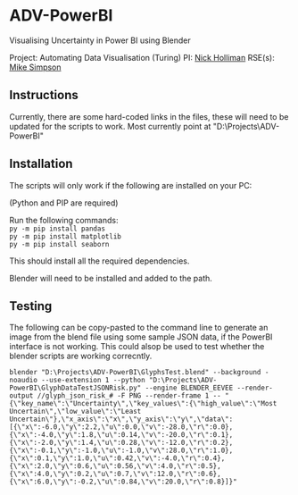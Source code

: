 # ADV-PowerBI
Visualising Uncertainty in Power BI using Blender

Project: Automating Data Visualisation (Turing)
PI: [Nick Holliman](https://www.ncl.ac.uk/computing/people/profile/nickholliman.html)
RSE(s): [Mike Simpson](https://www.ncl.ac.uk/digitalinstitute/staff/profile/mikesimpson.html)  

## Instructions
Currently, there are some hard-coded links in the files, these will need to be updated for the scripts to work. Most currently point at "D:\Projects\ADV-PowerBI\"

## Installation
The scripts will only work if the following are installed on your PC:

(Python and PIP are required)

Run the following commands:<br />
`py -m pip install pandas` <br />
`py -m pip install matplotlib` <br />
`py -m pip install seaborn` <br />

This should install all the required dependencies. 

Blender will need to be installed and added to the path.

## Testing
The following can be copy-pasted to the command line to generate an image from the blend file using some sample JSON data, if the PowerBI interface is not working. This could alsop be used to test whether the blender scripts are working correcntly.

`blender "D:\Projects\ADV-PowerBI\GlyphsTest.blend" --background -noaudio --use-extension 1 --python "D:\Projects\ADV-PowerBI\GlyphDataTestJSONRisk.py" --engine BLENDER_EEVEE --render-output //glyph_json_risk_# -F PNG --render-frame 1 -- "{\"key_name\":\"Uncertainty\",\"key_values\":{\"high_value\":\"Most Uncertain\",\"low_value\":\"Least Uncertain\"},\"x_axis\":\"x\",\"y_axis\":\"y\",\"data\":[{\"x\":-6.0,\"y\":2.2,\"u\":0.0,\"v\":-28.0,\"r\":0.0},{\"x\":-4.0,\"y\":1.8,\"u\":0.14,\"v\":-20.0,\"r\":0.1},{\"x\":-2.0,\"y\":1.4,\"u\":0.28,\"v\":-12.0,\"r\":0.2},{\"x\":-0.1,\"y\":-1.0,\"u\":-1.0,\"v\":28.0,\"r\":1.0},{\"x\":0.1,\"y\":1.0,\"u\":0.42,\"v\":-4.0,\"r\":0.4},{\"x\":2.0,\"y\":0.6,\"u\":0.56,\"v\":4.0,\"r\":0.5},{\"x\":4.0,\"y\":0.2,\"u\":0.7,\"v\":12.0,\"r\":0.6},{\"x\":6.0,\"y\":-0.2,\"u\":0.84,\"v\":20.0,\"r\":0.8}]}"`
